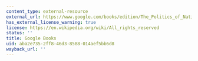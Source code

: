 ```yaml
---
content_type: external-resource
external_url: https://www.google.com/books/edition/The_Politics_of_Nation_Building/TOIHbEBhzPkC?hl=en&gbpv=1
has_external_license_warning: true
license: https://en.wikipedia.org/wiki/All_rights_reserved
status: ''
title: Google Books
uid: aba2e735-2ff8-46d3-8588-014aef5bb6d8
wayback_url: ''
---
```

